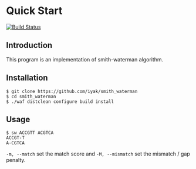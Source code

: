 # Quick Start
[![Build Status](https://travis-ci.org/iyak/smith_waterman.svg?branch=master)](https://travis-ci.org/iyak/smith_waterman)
## Introduction
This program is an implementation of smith-waterman algorithm.

## Installation
```
$ git clone https://github.com/iyak/smith_waterman
$ cd smith_waterman
$ ./waf distclean configure build install
```

## Usage
```
$ sw ACCGTT ACGTCA
ACCGT-T
A-CGTCA
```
`-m, --match` set the match score and `-M, --mismatch` set the mismatch / gap penalty.
